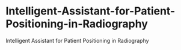 # Intelligent-Assistant-for-Patient-Positioning-in-Radiography
Intelligent Assistant for Patient Positioning in Radiography
